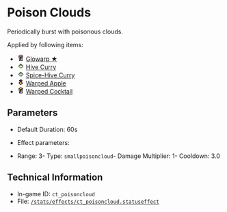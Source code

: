 # Poison Clouds

Periodically burst with poisonous clouds.

Applied by following items:

- <img src="https://raw.githubusercontent.com/Ceterai/Enternia/main/items/generic/food/tier4/ct_warped_cocktail.png" alt="Glowarp ★ icon" loading="lazy" height=16px width="auto" /> [Glowarp ★](https://ceterai.github.io/MyEnternia/Wiki/Glowarp)
- <img src="https://raw.githubusercontent.com/Ceterai/Enternia/main/items/generic/food/tier3/ct_hive_curry.png" alt="Hive Curry icon" loading="lazy" height=16px width="auto" /> [Hive Curry](https://ceterai.github.io/MyEnternia/Wiki/HiveCurry)
- <img src="https://raw.githubusercontent.com/Ceterai/Enternia/main/items/generic/food/tier3/ct_hive_curry.png" alt="Spice-Hive Curry icon" loading="lazy" height=16px width="auto" /> [Spice-Hive Curry](https://ceterai.github.io/MyEnternia/Wiki/Spice-HiveCurry)
- <img src="https://raw.githubusercontent.com/Ceterai/Enternia/main/items/generic/food/other/special/ct_warped_apple.png" alt="Warped Apple icon" loading="lazy" height=16px width="auto" /> [Warped Apple](https://ceterai.github.io/MyEnternia/Wiki/WarpedApple)
- <img src="https://raw.githubusercontent.com/Ceterai/Enternia/main/items/generic/food/tier4/ct_warped_cocktail.png" alt="Warped Cocktail icon" loading="lazy" height=16px width="auto" /> [Warped Cocktail](https://ceterai.github.io/MyEnternia/Wiki/WarpedCocktail)

## Parameters

- Default Duration: 60s
- Effect parameters: 

- Range: 3- Type: `smallpoisoncloud`- Damage Multiplier: 1- Cooldown: 3.0

## Technical Information

- In-game ID: `ct_poisoncloud`
- File: [`/stats/effects/ct_poisoncloud.statuseffect`](https://github.com/Ceterai/Enternia/blob/main/stats/effects/ct_poisoncloud.statuseffect)

